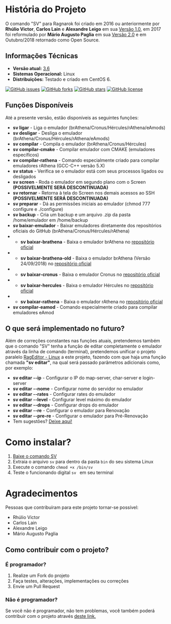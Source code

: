 # História do Projeto

O comando "SV" para Ragnarok foi criado em 2016 ou anteriormente por **Rhúlio Victor**, **Carlos Lain** e **Alexandre Leigo** em sua  [Versão 1.0](https://github.com/agenciah1code/ComandoSV-Ragnarok/tree/v1.0), em 2017 foi reformulado por **Mário Augusto Paglia** em sua [Versão 2.0](https://github.com/agenciah1code/ComandoSV-Ragnarok/tree/v2.0) e em Outubro/2018 retornado como Open Source.

## Informações Técnicas

* **Versão atual:** [3.6](https://github.com/agenciah1code/ComandoSV-Ragnarok/tree/master)
* **Sistemas Operacional:** Linux 
* **Distribuições:** Testado e criado em CentOS 6.  

[![GitHub issues](https://img.shields.io/github/issues/agenciah1code/ComandoSV-Ragnarok.svg)](https://github.com/agenciah1code/ComandoSV-Ragnarok/issues)
[![GitHub forks](https://img.shields.io/github/forks/agenciah1code/ComandoSV-Ragnarok.svg)](https://github.com/agenciah1code/ComandoSV-Ragnarok/network)
[![GitHub stars](https://img.shields.io/github/stars/agenciah1code/ComandoSV-Ragnarok.svg)](https://github.com/agenciah1code/ComandoSV-Ragnarok/stargazers)
[![GitHub license](https://img.shields.io/github/license/agenciah1code/ComandoSV-Ragnarok.svg)](https://github.com/agenciah1code/ComandoSV-Ragnarok/blob/master/LICENSE)

## Funções Disponíveis

Até a presente versão, estão disponíveis as seguintes funções:

* **sv ligar** - Liga o emulador (brAthena/Cronus/Hércules/rAthena/eAmods)
* **sv desligar** - Desliga o emulador (brAthena/Cronus/Hércules/rAthena/eAmods)
* **sv compilar** - Compila o emulador (brAthena/Cronus/Hércules)
* **sv compilar-cmake** - Compilar emulador com CMAKE (emuladores específicos)
* **sv compilar-rathena** - Comando especialmente criado para compilar emuladores rAthena (GCC-C++ versão 5.X)
* **sv status** - Verifica se o emulador está com seus processos ligados ou desligados
* **sv screen** - Roda o emulador em segundo plano com o Screen **(POSSIVELMENTE SERÁ DESCONTINUADA)**
* **sv retornar** - Retorna à tela do Screen nos demais acessos ao SSH **(POSSIVELMENTE SERÁ DESCONTINUADA)**
* **sv preparar** - Dá as permissões iniciais ao emulador (chmod 777 configure e ./configure)
* **sv backup** - Cria um backup e um arquivo .zip da pasta /home/emulador em /home/backup
* **sv baixar-emulador** - Baixar emuladores diretamente dos repositórios oficiais do GitHub (brAthena/Cronus/Hércules/rAthena)
* * **sv baixar-brathena** - Baixa o emulador brAthena no [repositório oficial](https://github.com/brAthena/brAthena)
* * **sv baixar-brathena-old** - Baixa o emulador brAthena (Versão 24/09/2018) no [repositório oficial](https://github.com/brAthena/brAthena20180924)
* * **sv baixar-cronus** - Baixa o emulador Cronus no [repositório oficial](https://github.com/Cronus-Emulator/Cronus)
* * **sv baixar-hercules** - Baixa o emulador Hércules no [repositório oficial](https://github.com/HerculesWS/Hercules/)
* * **sv baixar-rathena** - Baixa o emulador rAthena no [repositório oficial](https://github.com/rathena/rathena)
* **sv compilar-eamod** - Comando especialmente criado para compilar emuladores eAmod

## O que será implementado no futuro?

Além de correções constantes nas funções atuais, pretendemos também que o comando "SV" tenha a função de editar completamente o emulador através da linha de comando (terminal), pretendemos unificar o projeto paralelo [RagEditor - Linux](https://github.com/agenciah1code/rageditor-linux) a este projeto, fazendo com que haja uma função chamada **"sv editar"**, na qual será passado parâmetros adicionais como, por exemplo:

* **sv editar --ip** - Configurar o IP do map-server, char-server  e login-server
* **sv editar --nome** - Configurar nome do servidor no emulador 
* **sv editar --rates** - Configurar rates do emulador
* **sv editar --level** - Configurar level máximo do emulador
* **sv editar --drops** - Configurar drops do emulador
* **sv editar --re** - Configurar o emulador para Renovação
* **sv editar --pre-re** - Configurar o emulador para Pré-Renovação
* Tem sugestões? [Deixe aqui!](https://github.com/agenciah1code/ComandoSV-Ragnarok/issues)

# Como instalar?

1. [Baixe o comando SV](https://github.com/agenciah1code/ComandoSV-Ragnarok/archive/master.zip)
2. Extraia o arquivo `sv` para dentro da pasta `bin` do seu sistema Linux
3. Execute o comando `chmod +x /bin/sv`
4. Teste o funcionando digital `sv ` em seu terminal

# Agradecimentos

Pessoas que contribuíram para este projeto tornar-se possível:

* Rhúlio Victor
* Carlos Lain
* Alexandre Leigo
* Mário Augusto Paglia

## Como contribuir com o projeto?

### É programador?

1. Realize um Fork do projeto
2. Faça testes, alterações, implementações ou correções
3. Envie um Pull Request

### Não é programador?

Se você não é programador, não tem problemas, você também poderá contribuir com o projeto através [deste link.](https://github.com/agenciah1code/ComandoSV-Ragnarok/issues)